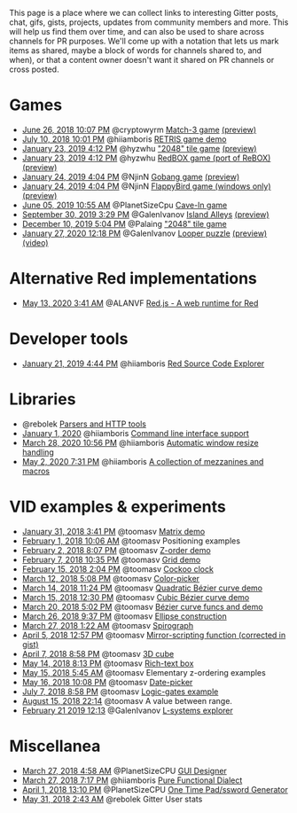 This page is a place where we can collect links to interesting Gitter posts, chat, gifs, gists, projects, updates from community members and more. This will help us find them over time, and can also be used to share across channels for PR purposes. We'll come up with a notation that lets us mark items as shared, maybe a block of words for channels shared to, and when), or that a content owner doesn't want it shared on PR channels or cross posted.

# Games
- [June 26, 2018 10:07 PM](https://gitter.im/red/red/gui-branch?at=5b328ee272b31d3691f5dd45) @cryptowyrm [Match-3 game](https://github.com/cryptowyrm/red-scripts/blob/master/match3.red) [(preview)](https://lh3.googleusercontent.com/hpF3IioogCA1MG3sul6CWjwlGAyGqr9tyE0twpqoChyIR0l3pIlVK8k5qUNBODL8ul0qJ88vEkCL)
- [July 10, 2018 10:01 PM](https://gitter.im/red/red?at=5b45029463042f2df366c431) @hiiamboris [RETRIS game demo](https://gitlab.com/hiiamboris/retris/tree/master)
- [January 23, 2019 4:12 PM](https://gitter.im/red/help?at=5c48684e8ce4bb25b8f918c4) @hyzwhu ["2048" tile game](https://github.com/hyzwhu/red-2048) [(preview)](https://files.gitter.im/red/help/lC9w/g4.gif)
- [January 23, 2019 4:12 PM](https://gitter.im/red/help?at=5c48684e8ce4bb25b8f918c4) @hyzwhu [RedBOX game (port of ReBOX)](https://github.com/hyzwhu/redbox) [(preview)](https://files.gitter.im/red/help/8S4U/1.gif)
- [January 24, 2019 4:04 PM](https://gitter.im/red/help?at=5c49b7f3dab15872cee594cc) @NjinN [Gobang game](https://github.com/NjinN/Recode/tree/master/Red/gobang) [(preview)](https://files.gitter.im/red/help/pHXw/gobang.gif)
- [January 24, 2019 4:04 PM](https://gitter.im/red/help?at=5c49b7f3dab15872cee594cc) @NjinN [FlappyBird game (windows only)](https://github.com/NjinN/Recode/tree/master/Red/flappyBird)
[(preview)](https://files.gitter.im/red/help/9IfN/flappybird.gif)
- [June 05, 2019 10:55 AM](https://gitter.im/red/red/gui-branch?at=5cf78367b76eac527aa71016) @PlanetSizeCpu [Cave-In game](https://github.com/planetsizecpu/Cave-In)
- [September 30, 2019 3:29 PM](https://gitter.im/red/red/gui-branch?at=5d91f526fcb47b627fefd967) @GalenIvanov [Island Alleys](https://github.com/GalenIvanov/Games/blob/master/Island%20Alleys.red) [(preview)](https://files.gitter.im/red/red/gui-branch/BgpY/Island_allleys_8x8.jpg)
- [December 10, 2019 5:04 PM](https://gitter.im/red/red/welcome?at=5defa5ea6a85195b9e30c847) @Palaing ["2048" tile game](http://rosettacode.org/wiki/2048#Red)
- [January 27, 2020 12:18 PM](https://gitter.im/red/red/gui-branch?at=5e2eaaf63482927279373f37) @GalenIvanov [Looper puzzle](https://github.com/GalenIvanov/Games/blob/master/Looper.red) [(preview)](https://raw.githubusercontent.com/GalenIvanov/Games/master/Looper.jpg) [(video)](https://www.youtube.com/watch?v=emjGl_HVc70)

# Alternative Red implementations
- [May 13, 2020 3:41 AM](https://gitter.im/red/red?at=5ebb422c7c04b92f535d21c6) @ALANVF [Red.js - A web runtime for Red](https://github.com/ALANVF/Red.js)

# Developer tools
- [January 21, 2019 4:44 PM](https://gitter.im/red/bugs?at=5c45ccc5f780a1521f463913) @hiiamboris [Red Source Code Explorer](https://gitlab.com/hiiamboris/red-codex)

# Libraries
- @rebolek [Parsers and HTTP tools](https://github.com/rebolek/red-tools)
- [January 1, 2020](https://www.red-lang.org/2020/01/happy-new-year.html#more) @hiiamboris [Command line interface support](https://gitlab.com/hiiamboris/red-cli)
- [March 28, 2020 10:56 PM](https://gitter.im/red/red/gui-branch?at=5e7fabfa59057617f04a56a7) @hiiamboris [Automatic window resize handling](https://gitlab.com/hiiamboris/red-elastic-ui)
- [May 2, 2020 7:31 PM](https://gitter.im/red/red?at=5eada04797338850a2e28d2d) @hiiamboris [A collection of mezzanines and macros](https://gitlab.com/hiiamboris/red-mezz-warehouse)

# VID examples & experiments
- [January 31, 2018 3:41 PM](https://gitter.im/red/red/gui-branch?at=5a71c79f475054191749c292) @toomasv [Matrix demo](https://gist.github.com/toomasv/e77df7ac18beee352f343b0729fb0a7a)
- [February 1, 2018 10:06 AM](https://gitter.im/red/red/gui-branch?at=5a72ca79ce68c3bc742ece7e) @toomasv Positioning examples
- [February 2, 2018 8:07 PM](https://gitter.im/red/red/gui-branch?at=5a74a8fa7dcd63481f0d61b9) @toomasv [Z-order demo](https://gist.github.com/toomasv/fdac9ae51f60dac58ce69483e4a055c1)
- [February 7, 2018 10:35 PM](https://gitter.im/red/red/gui-branch?at=5a7b631cf283b8e546321641) @toomasv [Grid demo](https://gist.github.com/toomasv/81094ac95f7c21294055cb26fb78a3d1)
- [February 15, 2018 2:04 PM](https://gitter.im/red/red/gui-branch?at=5a85774e18f388e626a866be) @toomasv [Cockoo clock](https://gist.github.com/toomasv/daacac72dc90d94d011ca10190fbed8a)
- [March 12, 2018 5:08 PM](https://gitter.im/red/red/gui-branch?at=5aa697ee53c1dbb743d24c46) @toomasv [Color-picker](https://gist.github.com/toomasv/d111c2e2b2d1682bd3a9615a5d66ac0c)
- [March 14, 2018 11:24 PM](https://gitter.im/red/red/gui-branch?at=5aa99306c3c5f8b90d7182fb) @toomasv [Quadratic Bézier curve demo](https://gist.github.com/toomasv/6176114cf830390bc46bca29ba2b029f)
- [March 15, 2018 12:30 PM](https://gitter.im/red/red/gui-branch?at=5aaa4b2bf3f6d24c68795aa9) @toomasv [Cubic Bézier curve demo](https://gist.github.com/toomasv/8d297d6b65613c181be41fcf693e3655)
- [March 20, 2018 5:02 PM](https://gitter.im/red/red/gui-branch?at=5ab1226fe4d1c636041f7306) @toomasv [Bézier curve funcs and demo](https://gist.github.com/toomasv/48174a493212dca35ecf1e9b86fe5da2)
- [March 26, 2018 9:37 PM](https://gitter.im/red/red/gui-branch?at=5ab93dfce4ff28713a776963) @toomasv [Ellipse construction](https://gist.github.com/toomasv/9c7f400a36fecec9e9b2faf567035ea5)
- [March 27, 2018 1:22 AM](https://gitter.im/red/red/gui-branch?at=5ab9f13cc4d0ae8007060e87) @toomasv [Spirograph](https://gist.github.com/toomasv/b8883f41543c4b54142b4a62a5386797)
- [April 5, 2018 12:57 PM](https://gitter.im/red/chit-chat?at=5ac5f30b109bb043328de6c7) @toomasv [Mirror-scripting function (corrected in gist)](https://gist.github.com/toomasv/357b022f298ff90d821477324e9c8cf4)
- [April 7, 2018 8:58 PM](https://gitter.im/red/red/gui-branch?at=5ac906cb5f188ccc153e8d06) @toomasv [3D cube](https://gist.github.com/toomasv/800aaa6ba1a37526993b9f2fce52fd13)
- [May 14, 2018 8:13 PM](https://gitter.im/red/red/gui-branch?at=5af9c3d5f04ce53632d80220) @toomasv [Rich-text box](https://gist.github.com/toomasv/8fcd1bbd7de9451e7789dbdf5ae35881)
- [May 15, 2018 5:45 AM](https://gitter.im/red/red/gui-branch?at=5afa49ddf04ce53632d9b574) @toomasv Elementary z-ordering examples
- [May 16, 2018 10:08 PM](https://gitter.im/red/sandbox?at=5afc81c11cfca775e114253f) @toomasv [Date-picker](https://gist.github.com/toomasv/1234d616d8e43a4e49efaa7c1a06c9c9)
- [July 7, 2018 8:58 PM](https://gitter.im/red/sandbox?at=5b40ff2da99e1e52b71e6ca4) @toomasv [Logic-gates example](https://github.com/toomasv/gates)
- [August 15, 2018 22:14](https://gitter.im/red/help?at=5b746d1f5b07ae730ac20312) @toomasv A value between range.
- [February 21 2019 12:13](https://gitter.im/red/red/gui-branch?at=5c6e79c37667931e2fd808ef) @GalenIvanov [L-systems explorer](https://github.com/GalenIvanov/Graphics-Red/blob/master/L-systems.red) 

# Miscellanea
- [March 27, 2018 4:58 AM](https://gitter.im/red/red/gui-branch?at=5aba23db7c3a01610d7c1ebe) @PlanetSizeCPU [GUI Designer](https://github.com/planetsizecpu/forms)
- [March 27, 2018 7:17 PM](https://gitter.im/red/red?at=5abaed3fc574b1aa3e3d67ad) @hiiamboris [Pure Functional Dialect](https://github.com/hiiamboris/red-pure-fun)
- [April 1, 2018 13:10 PM](https://gitter.im/red/red/gui-branch?at=5ac0be4292f5d6205780e609) @PlanetSizeCPU [One Time Pad/ssword Generator](https://github.com/planetsizecpu/otp)
- [May 31, 2018 2:43 AM](https://gitter.im/red/chit-chat?at=5b0fb5c9361a950a662cd0de) @rebolek Gitter User stats

